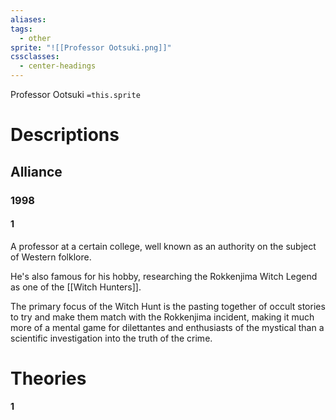 ```yaml
---
aliases: 
tags:
  - other
sprite: "![[Professor Ootsuki.png]]"
cssclasses:
  - center-headings
---
```

Professor Ootsuki
`=this.sprite`
# Descriptions

## Alliance
### 1998
#### 1
A professor at a certain college, well known as an authority on the subject of Western folklore.

He's also famous for his hobby, researching the Rokkenjima Witch Legend as one of the [[Witch Hunters]].

The primary focus of the Witch Hunt is the pasting together of occult stories to try and make them match with the Rokkenjima incident, making it much more of a mental game for dilettantes and enthusiasts of the mystical than a scientific investigation into the truth of the crime.
# Theories
#### 1